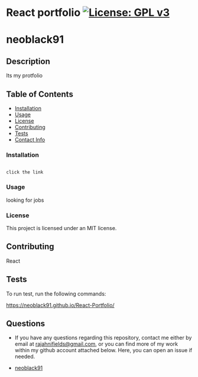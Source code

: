 # React portfolio [![License: GPL v3](https://img.shields.io/badge/License-GPL%20v3-blue.svg)](http://www.gnu.org/licenses/gpl-3.0)

# neoblack91


## Description

Its my protfolio

## Table of Contents

* [Installation](#install)
* [Usage](#usage)
* [License](#license)
* [Contributing](#contributing)
* [Tests](#test)
* [Contact Info](#qContactInfo)

### Installation

```

click the link

```

### Usage

looking for jobs

### License

 This project is licensed under an MIT license.

## Contributing

React

## Tests

To run test, run the following commands:

https://neoblack91.github.io/React-Portfolio/

## Questions

* If you have any questions regarding this repository, contact me either by email at <rajahnifields@gmail.com>, or you can find more of my work within my github account attached below. Here, you can open an issue if needed.

* [neoblack91](https://github.com/neoblack91)
